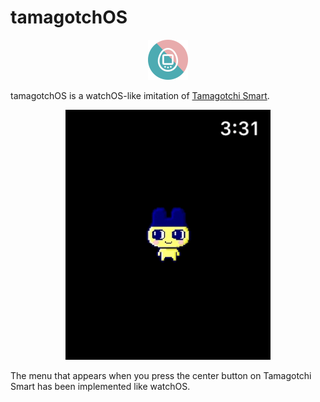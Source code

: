 #  tamagotchOS

<p align="center">
  <img src="materials/tamagotchOSIcon.png" height=64 />
</p>

tamagotchOS is a watchOS-like imitation of [Tamagotchi Smart](https://toy.bandai.co.jp/series/tamagotchi/smart/).

<p align="center">
  <img src="materials/tamagotchOSv0.3.0.gif" height=400 />
</p>

The menu that appears when you press the center button on Tamagotchi Smart has been implemented like watchOS.


